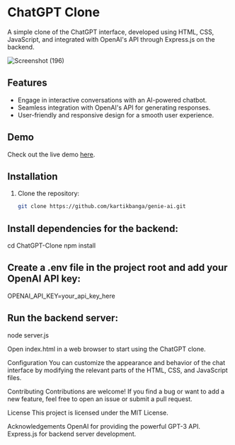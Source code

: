 # ChatGPT Clone

A simple clone of the ChatGPT interface, developed using HTML, CSS, JavaScript, and integrated with OpenAI's API through Express.js on the backend.

![Screenshot (196)](https://github.com/kartikbanga/genie-ai/assets/71484653/0c125d76-1197-4f06-b5ff-5ab7190f027c)


## Features

- Engage in interactive conversations with an AI-powered chatbot.
- Seamless integration with OpenAI's API for generating responses.
- User-friendly and responsive design for a smooth user experience.

## Demo

Check out the live demo [here](https://genie-ai-byuk.vercel.app/).

## Installation

1. Clone the repository:

   ```bash
   git clone https://github.com/kartikbanga/genie-ai.git

## Install dependencies for the backend:
cd ChatGPT-Clone
npm install

## Create a .env file in the project root and add your OpenAI API key:
OPENAI_API_KEY=your_api_key_here

## Run the backend server:
node server.js

Open index.html in a web browser to start using the ChatGPT clone.

Configuration
You can customize the appearance and behavior of the chat interface by modifying the relevant parts of the HTML, CSS, and JavaScript files.

Contributing
Contributions are welcome! If you find a bug or want to add a new feature, feel free to open an issue or submit a pull request.

License
This project is licensed under the MIT License.

Acknowledgements
OpenAI for providing the powerful GPT-3 API.
Express.js for backend server development.
